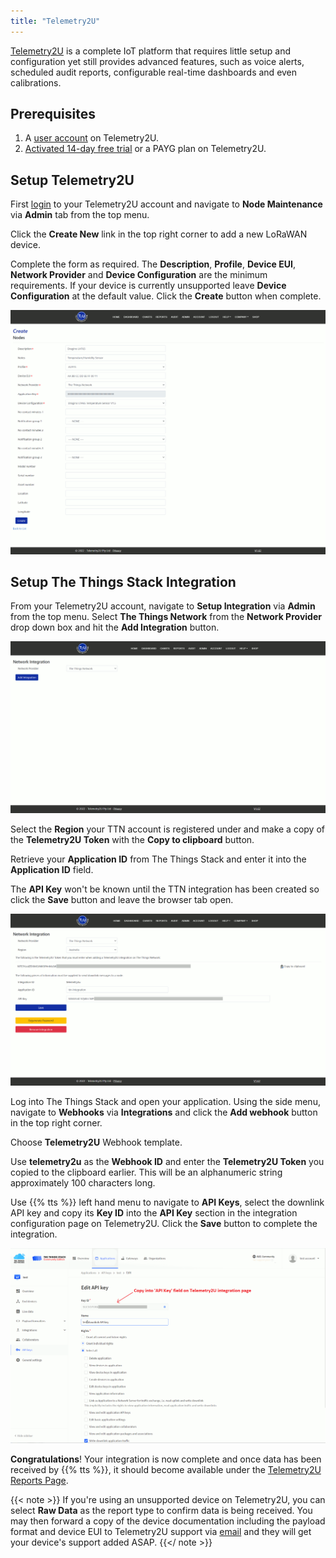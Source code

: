 ```yaml
---
title: "Telemetry2U"
---
```


[Telemetry2U](https://telemetry2u.com/) is a complete IoT platform that requires little setup and configuration yet still provides advanced features, such as voice alerts, scheduled audit reports, configurable real-time dashboards and even calibrations.

## Prerequisites

1. A [user account](https://telemetry2u.com/Identity/Account/Register) on Telemetry2U.
2. [Activated 14-day free trial](https://telemetry2u.com/Identity/Account/Manage/Subscriptions) or a PAYG plan on Telemetry2U.


## Setup Telemetry2U
First [login](https://telemetry2u.com/Identity/Account/Login) to your Telemetry2U account and navigate to **Node Maintenance** via **Admin** tab from the top menu.

Click the __Create New__ link in the top right corner to add a new LoRaWAN device.

Complete the form as required.  The __Description__, __Profile__, __Device EUI__, __Network Provider__ and __Device Configuration__ are the minimum requirements. If your device is currently unsupported leave __Device Configuration__ at the default value.  Click the __Create__ button when complete.

![Add a device in Telemetry2U](add-device.png "Add a device in Telemetry2U")

## Setup The Things Stack Integration
From your Telemetry2U account, navigate to __Setup Integration__ via __Admin__ from the top menu. Select __The Things Network__ from the __Network Provider__ drop down box and hit the __Add Integration__ button.

![Add an integration](add-integration.png "Add an integration")

Select the __Region__ your TTN account is registered under and make a copy of the __Telemetry2U Token__ with the __Copy to clipboard__ button.

Retrieve your __Application ID__ from The Things Stack and enter it into the __Application ID__ field.

The __API Key__ won't be known until the TTN integration has been created so click the __Save__ button and leave the browser tab open.

![Setup the integration](setup-integration.png "Setup the integration")

Log into The Things Stack and open your application.  Using the side menu, navigate to __Webhooks__ via __Integrations__ and click the __Add webhook__ button in the top right corner.

Choose **Telemetry2U** Webhook template.

Use **telemetry2u** as the **Webhook ID** and enter the **Telemetry2U Token** you copied to the clipboard earlier. This will be an alphanumeric string approximately 100 characters long.

Use {{% tts %}} left hand menu to navigate to **API Keys**, select the downlink API key and copy its **Key ID** into the **API Key** section in the integration configuration page on Telemetry2U. Click the **Save** button to complete the integration.

![TTN API](ttn-api.png "TTN API")

**Congratulations**! Your integration is now complete and once data has been received by {{% tts %}}, it should become available under the [Telemetry2U Reports Page](https://telemetry2u.com/Reports). 

{{< note >}} If you're using an unsupported device on Telemetry2U, you can select **Raw Data** as the report type to confirm data is being received. You may then forward a copy of the device documentation including the payload format and device EUI to Telemetry2U support via [email](mailto:support@telemetry2u.com) and they will get your device's support added ASAP. {{</ note >}}
